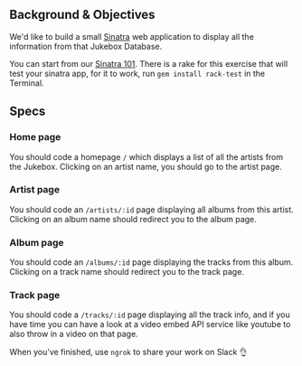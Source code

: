## Background & Objectives

We'd like to build a small [Sinatra](http://www.sinatrarb.com/) web application to display all the information from that Jukebox Database.

You can start from our [Sinatra 101](https://github.com/lewagon/sinatra-101). There is a rake for this exercise that will test your sinatra app, for it to work, run `gem install rack-test` in the Terminal.

## Specs

### Home page

You should code a homepage `/` which displays a list of all the artists from
the Jukebox. Clicking on an artist name, you should go to the artist page.

### Artist page

You should code an `/artists/:id` page displaying all albums from this artist.
Clicking on an album name should redirect you to the album page.

### Album page

You should code an `/albums/:id` page displaying the tracks from this album.
Clicking on a track name should redirect you to the track page.

### Track page

You should code a `/tracks/:id` page displaying all the track info, and if you have time
you can have a look at a video embed API service like youtube to also throw in a video on
that page.

When you've finished, use `ngrok` to share your work on Slack 👌
